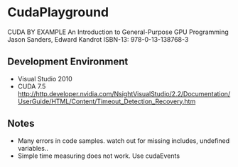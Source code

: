 # CudaPlayground
CUDA BY EXAMPLE 
An Introduction to General-Purpose GPU Programming
Jason Sanders, Edward Kandrot
ISBN-13: 978-0-13-138768-3

## Development Environment
- Visual Studio 2010
- CUDA 7.5
http://http.developer.nvidia.com/NsightVisualStudio/2.2/Documentation/UserGuide/HTML/Content/Timeout_Detection_Recovery.htm

## Notes
- Many errors in code samples. watch out for missing includes, undefined variables..
- Simple time measuring does not work. Use cudaEvents
